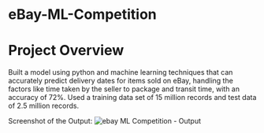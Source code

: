 # eBay-ML-Competition
# Project Overview
Built a model using python and machine learning techniques that can accurately predict delivery dates for items sold on eBay, handling the factors like time taken by the seller to package and transit time, with an accuracy of 72%. Used a training data set of 15 million records and test data of 2.5 million records.

Screenshot of the Output: ![ebay ML Competition - Output ](https://github.com/Viralli/eBay-ML-Competition-/assets/92823324/d679c362-c280-4d61-aca3-6b152c8b7007)

